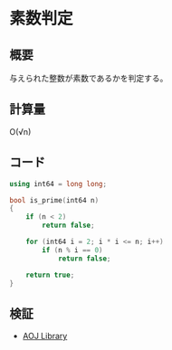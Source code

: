 # 素数判定
## 概要
与えられた整数が素数であるかを判定する。

## 計算量
O(√n)

## コード
```cpp
using int64 = long long;

bool is_prime(int64 n)
{
    if (n < 2)
        return false;

    for (int64 i = 2; i * i <= n; i++)
        if (n % i == 0)
            return false;

    return true;
}
```

## 検証
- [AOJ Library](https://onlinejudge.u-aizu.ac.jp/courses/lesson/1/ALDS1/1/ALDS1_1_C)